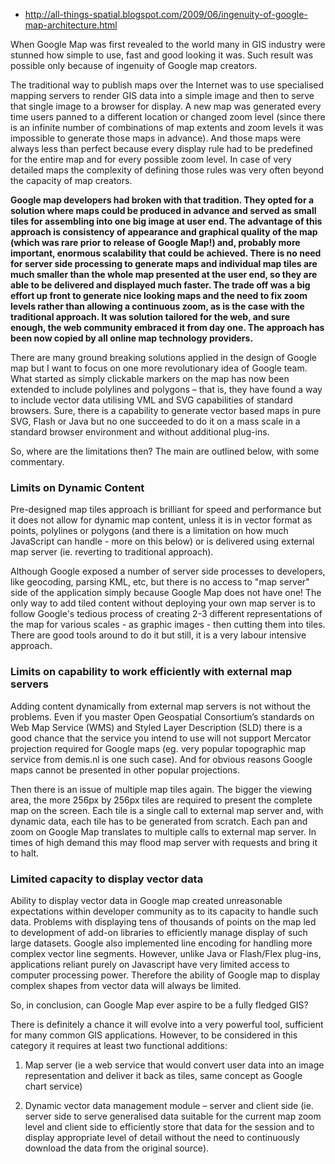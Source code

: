 * http://all-things-spatial.blogspot.com/2009/06/ingenuity-of-google-map-architecture.html

When Google Map was first revealed to the world many in GIS industry were stunned how simple to use, fast and good looking it was. Such result was possible only because of ingenuity of Google map creators.

The traditional way to publish maps over the Internet was to use specialised mapping servers to render GIS data into a simple image and then to serve that single image to a browser for display. A new map was generated every time users panned to a different location or changed zoom level (since there is an infinite number of combinations of map extents and zoom levels it was impossible to generate those maps in advance). And those maps were always less than perfect because every display rule had to be predefined for the entire map and for every possible zoom level. In case of very detailed maps the complexity of defining those rules was very often beyond the capacity of map creators.

__Google map developers had broken with that tradition. They opted for a solution where maps could be produced in advance and served as small tiles for assembling into one big image at user end. The advantage of this approach is consistency of appearance and graphical quality of the map (which was rare prior to release of Google Map!) and, probably more important, enormous scalability that could be achieved. There is no need for server side processing to generate maps and individual map tiles are much smaller than the whole map presented at the user end, so they are able to be delivered and displayed much faster. The trade off was a big effort up front to generate nice looking maps and the need to fix zoom levels rather than allowing a continuous zoom, as is the case with the traditional approach. It was solution tailored for the web, and sure enough, the web community embraced it from day one. The approach has been now copied by all online map technology providers.__

There are many ground breaking solutions applied in the design of Google map but I want to focus on one more revolutionary idea of Google team. What started as simply clickable markers on the map has now been extended to include polylines and polygons – that is, they have found a way to include vector data utilising VML and SVG capabilities of standard browsers. Sure, there is a capability to generate vector based maps in pure SVG, Flash or Java but no one succeeded to do it on a mass scale in a standard browser environment and without additional plug-ins.

So, where are the limitations then? The main are outlined below, with some commentary.

### Limits on Dynamic Content

Pre-designed map tiles approach is brilliant for speed and performance but it does not allow for dynamic map content, unless it is in vector format as points, polylines or polygons (and there is a limitation on how much JavaScript can handle - more on this below) or is delivered using external map server (ie. reverting to traditional approach).

Although Google exposed a number of server side processes to developers, like geocoding, parsing KML, etc, but there is no access to "map server" side of the application simply because Google Map does not have one! The only way to add tiled content without deploying your own map server is to follow Google's tedious process of creating 2-3 different representations of the map for various scales - as graphic images - then cutting them into tiles. There are good tools around to do it but still, it is a very labour intensive approach.

### Limits on capability to work efficiently with external map servers

Adding content dynamically from external map servers is not without the problems. Even if you master Open Geospatial Consortium’s standards on Web Map Service (WMS) and Styled Layer Description (SLD) there is a good chance that the service you intend to use will not support Mercator projection required for Google maps (eg. very popular topographic map service from demis.nl is one such case). And for obvious reasons Google maps cannot be presented in other popular projections.

Then there is an issue of multiple map tiles again. The bigger the viewing area, the more 256px by 256px tiles are required to present the complete map on the screen. Each tile is a single call to external map server and, with dynamic data, each tile has to be generated from scratch. Each pan and zoom on Google Map translates to multiple calls to external map server. In times of high demand this may flood map server with requests and bring it to halt.

### Limited capacity to display vector data

Ability to display vector data in Google map created unreasonable expectations within developer community as to its capacity to handle such data. Problems with displaying tens of thousands of points on the map led to development of add-on libraries to efficiently manage display of such large datasets. Google also implemented line encoding for handling more complex vector line segments. However, unlike Java or Flash/Flex plug-ins, applications reliant purely on Javascript have very limited access to computer processing power. Therefore the ability of Google map to display complex shapes from vector data will always be limited.



So, in conclusion, can Google Map ever aspire to be a fully fledged GIS?

There is definitely a chance it will evolve into a very powerful tool, sufficient for many common GIS applications. However, to be considered in this category it requires at least two functional additions:

1. Map server (ie a web service that would convert user data into an image representation and deliver it back as tiles, same concept as Google chart service)

2. Dynamic vector data management module – server and client side (ie. server side to serve generalised data suitable for the current map zoom level and client side to efficiently store that data for the session and to display appropriate level of detail without the need to continuously download the data from the original source).



